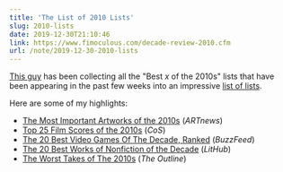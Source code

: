 ```yaml
---
title: 'The List of 2010 Lists'
slug: 2010-lists
date: 2019-12-30T21:10:46
link: https://www.fimoculous.com/decade-review-2010.cfm
url: /note/2019-12-30-2010-lists
---
```


[This guy](https://twitter.com/fimoculous) has been collecting all the "Best _x_ of the 2010s" lists that have been appearing in the past few weeks into an impressive [list of lists](https://www.fimoculous.com/decade-review-2010.cfm).

Here are some of my highlights:

- [The Most Important Artworks of the 2010s](https://www.artnews.com/art-news/news/best-artworks-decade-kerry-james-marshall-arthur-jafa-1202669552/) (_ARTnews_)
- [Top 25 Film Scores of the 2010s](https://consequenceofsound.net/2019/11/top-25-film-scores-of-the-2010s/full-post/) (_CoS_)
- [The 20 Best Video Games Of The Decade, Ranked](https://www.buzzfeed.com/andyneuenschwander/20-best-video-games-of-the-2010s) (_BuzzFeed_)
- [The 20 Best Works of Nonfiction of the Decade](https://lithub.com/the-20-best-works-of-nonfiction-of-the-decade/) (_LitHub_)
- [The Worst Takes of The 2010s](https://theoutline.com/post/8406/worst-takes-of-the-2010s-bret-stephens-david-brooks-megan-mcardle?zd=1&zi=4a4gdwze) (_The Outline_)

